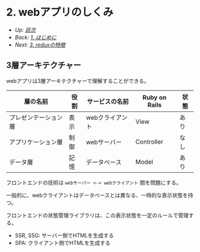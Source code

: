 # 2. webアプリのしくみ

- *Up: [目次](../index.md)*
- *Back: [1. はじめに](./01_intro.md)*
- *Next: [3. reduxの特徴](./03_feature.md)*

## 3層アーキテクチャー

webアプリは3層アーキテクチャーで理解することができる。

|層の名前|役割|サービスの名前|Ruby on Rails|状態|
|-|-|-|-|-|
|プレゼンテーション層|表示|webクライアント|View|あり|
|アプリケーション層|制御|webサーバー|Controller|なし|
|データ層|記憶|データベース|Model|あり|

フロントエンドの技術は `webサーバー <-> webクライアント` 間を問題にする。

一般的に、webクライアントはデータベースとは異なる、一時的な表示状態を持つ。

フロントエンドの状態管理ライブラリは、この表示状態を一定のルールで管理する。

- SSR, SSG: サーバー側でHTMLを生成する
- SPA: クライアント側でHTMLを生成する
